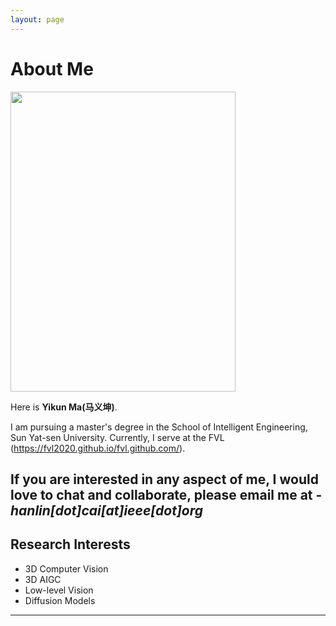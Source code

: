 ```yaml
---
layout: page
---
```


# About Me

<img src="https://caihanlin.com/caihanlin.jpg" class="floatpic" width="360" height="480">

Here is **Yikun Ma(马义坤)**.

  I am pursuing a master's degree in the School of Intelligent Engineering, Sun Yat-sen University. Currently, I serve at the FVL (https://fvl2020.github.io/fvl.github.com/).

If you are interested in any aspect of me, I would love to chat and collaborate, please email me at - *hanlin[dot]cai[at]ieee[dot]org*
---

## Research Interests

- 3D Computer Vision
- 3D AIGC
- Low-level Vision
- Diffusion Models

---

